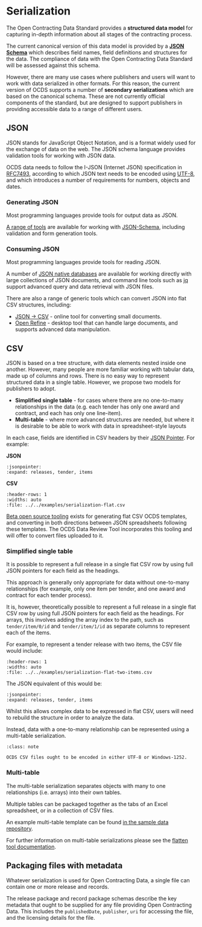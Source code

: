 # Serialization

The Open Contracting Data Standard provides a **structured data model** for capturing in-depth information about all stages of the contracting process.

The current canonical version of this data model is provided by a **[JSON Schema](../../schema/release)** which describes field names, field definitions and structures for the data. The compliance of data with the Open Contracting Data Standard will be assessed against this schema.

However, there are many use cases where publishers and users will want to work with data serialized in other formats. For this reason, the current version of OCDS supports a number of **secondary serializations** which are based on the canonical schema. These are not currently official components of the standard, but are designed to support publishers in providing accessible data to a range of different users.

## JSON 

JSON stands for JavaScript Object Notation, and is a format widely used for the exchange of data on the web. The JSON schema language provides validation tools for working with JSON data.

OCDS data needs to follow the I-JSON (Internet JSON) specification in [RFC7493](https://tools.ietf.org/html/rfc7493), according to which JSON text needs to be encoded using [UTF-8](https://en.wikipedia.org/wiki/UTF-8), and which introduces a number of requirements for numbers, objects and dates.

### Generating JSON

Most programming languages provide tools for output data as JSON. 

[A range of tools](http://json-schema.org/implementations.html) are available for working with [JSON-Schema](http://json-schema.org/), including validation and form generation tools. 

### Consuming JSON

Most programming languages provide tools for reading JSON.

A number of [JSON native databases](http://en.wikipedia.org/wiki/NoSQL) are available for working directly with large collections of JSON documents, and command line tools such as [jq](http://stedolan.github.io/jq/) support advanced query and data retrieval with JSON files.

There are also a range of generic tools which can convert JSON into flat CSV structures, including:

* [JSON -> CSV](http://konklone.io/json/) - online tool for converting small documents.
* [Open Refine](http://openrefine.org/) - desktop tool that can handle large documents, and supports advanced data manipulation.

## CSV 

JSON is based on a tree structure, with data elements nested inside one another. However, many people are more familiar working with tabular data, made up of columns and rows. There is no easy way to represent structured data in a single table. However, we propose two models for publishers to adopt. 

* **Simplified single table** - for cases where there are no one-to-many relationships in the data (e.g. each tender has only one award and contract, and each has only one line-item).
* **Multi-table** - where more advanced structures are needed, but where it is desirable to be able to work with data in spreadsheet-style layouts

In each case, fields are identified in CSV headers by their [JSON Pointer](http://tools.ietf.org/html/rfc6901). For example:

**JSON**

```{jsoninclude} ../../examples/serialization-flat.json
:jsonpointer:
:expand: releases, tender, items
```

**CSV**

```{csv-table-no-translate}
:header-rows: 1
:widths: auto
:file: ../../examples/serialization-flat.csv
```

[Beta open source tooling](http://flatten-tool.readthedocs.io/en/latest/usage-ocds/) exists for generating flat CSV OCDS templates, and converting in both directions between JSON spreadsheets following these templates. The OCDS Data Review Tool incorporates this tooling and will offer to convert files uploaded to it.

### Simplified single table 

It is possible to represent a full release in a single flat CSV row by using full JSON pointers for each field as the headings. 

This approach is generally only appropriate for data without one-to-many relationships (for example, only one item per tender, and one award and contract for each tender process).

It is, however, theoretically possible to represent a full release in a single flat CSV row by using full JSON pointers for each field as the headings. For arrays, this involves adding the array index to the path, such as `tender/item/0/id` and `tender/item/1/id` as separate columns to represent each of the items. 

For example, to represent a tender release with two items, the CSV file would include:

```{csv-table-no-translate}
:header-rows: 1
:widths: auto
:file: ../../examples/serialization-flat-two-items.csv
```

The JSON equivalent of this would be:

```{jsoninclude} ../../examples/serialization-flat-two-items.json
:jsonpointer:
:expand: releases, tender, items
```

Whilst this allows complex data to be expressed in flat CSV, users will need to rebuild the structure in order to analyze the data.

Instead, data with a one-to-many relationship can be represented using a multi-table serialization. 

```{admonition} CSV encoding
:class: note

OCDS CSV files ought to be encoded in either UTF-8 or Windows-1252.
```

### Multi-table

The multi-table serialization separates  objects with many to one relationships (i.e. arrays) into their own tables. 

Multiple tables can be packaged together as the tabs of an Excel spreadsheet, or in a collection of CSV files.  

An example multi-table template can be found [in the sample data repository](https://github.com/open-contracting/sample-data/tree/main/flat-template).

For further information on multi-table serializations please see the [flatten tool documentation](http://flatten-tool.readthedocs.io/en/latest/).

## Packaging files with metadata

Whatever serialization is used for Open Contracting Data, a single file can contain one or more release and records.

The release package and record package schemas describe the key metadata that ought to be supplied for any file providing Open Contracting Data. This includes the `publishedDate`, `publisher`, `uri` for accessing the file, and the licensing details for the file.
